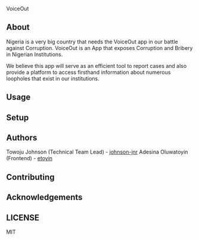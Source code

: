 VoiceOut


## About

Nigeria is a very big country that needs the VoiceOut app in our battle against Corruption. VoiceOut is an App that exposes Corruption and Bribery in Nigerian Institutions. 
 
We believe this app will serve as an efficient tool to report cases and also provide a platform to access firsthand information about numerous loopholes that exist in our institutions.


## Usage


## Setup


## Authors

Towoju Johnson (Technical Team Lead) - [johnson-jnr](github.com/johnson-jnr)
Adesina Oluwatoyin (Frontend) - [etoyin](github.com/etoyin)

## Contributing


## Acknowledgements


## LICENSE
MIT
